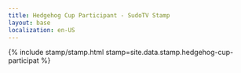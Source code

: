 ```yaml
---
title: Hedgehog Cup Participant - SudoTV Stamp
layout: base
localization: en-US
---
```


{% include stamp/stamp.html
    stamp=site.data.stamp.hedgehog-cup-participat
%}